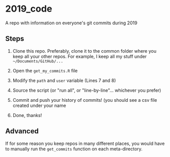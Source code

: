 # 2019_code

A repo with information on everyone's git commits during 2019

## Steps

1. Clone this repo. Preferably, clone it to the common folder where you keep all your other repos. For example, I keep all my stuff under `~/Documents/GitHub/...`

2. Open the `get_my_commits.R` file

3. Modify the `path` and `user` variable (Lines 7 and 8)

4. Source the script (or "run all", or "line-by-line"... whichever you prefer)

5. Commit and push your history of commits! (you should see a csv file created under your name

6. Done, thanks!

## Advanced
 If for some reason you keep repos in many different places, you would have to manually run the `get_commits` function on each meta-directory.
